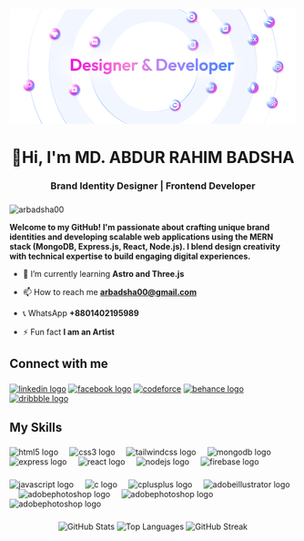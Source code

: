<div align="center"> <img src="https://github.com/arbadsha00/arbadsha00/blob/main/githubBanner-01.png"> </div>
<h1 align="center">👋Hi, I'm MD. ABDUR RAHIM BADSHA</h1>
<h3 align="center">Brand Identity Designer | Frontend Developer</h3>

###
<p align="left"> <img src="https://komarev.com/ghpvc/?username=arbadsha00&label=Profile%20views&color=F422DA&style=flat" alt="arbadsha00" /> </p>

**Welcome to my GitHub! I'm passionate about crafting unique brand identities and developing scalable web applications using the MERN stack (MongoDB, Express.js, React, Node.js). I blend design creativity with technical expertise to build engaging digital experiences.**
- 🌱 I’m currently learning **Astro and Three.js**

- 📫 How to reach me **arbadsha00@gmail.com**
- 📞 WhatsApp **+8801402195989**
- ⚡ Fun fact **I am an Artist**
###

<h2 align="left">Connect with me</h2>

###

<div align="left">
  <a href="https://linkedin.com/in/arbadsha00" target="blank"> <img src="https://raw.githubusercontent.com/maurodesouza/profile-readme-generator/master/src/assets/icons/social/linkedin/default.svg" width="52" height="40" alt="linkedin logo"  /></a>
   <a href="https://www.facebook.com/arbadsha00" target="blank">  <img src="https://raw.githubusercontent.com/maurodesouza/profile-readme-generator/master/src/assets/icons/social/facebook/default.svg" width="52" height="40" alt="facebook logo"  /></a>
   <a href="https://codeforces.com/profile/AbdurRahimBadsha" target="blank"> <img src="https://raw.githubusercontent.com/rahuldkjain/github-profile-readme-generator/master/src/images/icons/Social/codeforces.svg" width="52" height="40" alt="codeforce"  /></a>
   <a href="https://www.behance.net/arbadsha00" target="blank">   <img src="https://raw.githubusercontent.com/maurodesouza/profile-readme-generator/master/src/assets/icons/social/behance/default.svg" width="52" height="40" alt="behance logo"  /></a>
   <a href="https://dribbble.com/arbadsha00" target="blank">  <img src="https://raw.githubusercontent.com/maurodesouza/profile-readme-generator/master/src/assets/icons/social/dribbble/default.svg" width="52" height="40" alt="dribbble logo"  /></a>
</div>

###

<h2 align="left">My Skills</h2>

###

<div align="left">
  <img src="https://cdn.jsdelivr.net/gh/devicons/devicon/icons/html5/html5-original.svg" height="40" alt="html5 logo"  />
  <img width="12" />
  <img src="https://cdn.jsdelivr.net/gh/devicons/devicon/icons/css3/css3-original.svg" height="40" alt="css3 logo"  />
  <img width="12" />
  <img src="https://skillicons.dev/icons?i=tailwind" height="40" alt="tailwindcss logo"  />
  <img width="12" />
  <img src="https://cdn.jsdelivr.net/gh/devicons/devicon/icons/mongodb/mongodb-original.svg" height="40" alt="mongodb logo"  />
  <img width="12" />
  <img src="https://skillicons.dev/icons?i=express" height="40" alt="express logo"  />
  <img width="12" />
  <img src="https://cdn.jsdelivr.net/gh/devicons/devicon/icons/react/react-original.svg" height="40" alt="react logo"  />
  <img width="12" />
  <img src="https://cdn.jsdelivr.net/gh/devicons/devicon/icons/nodejs/nodejs-original.svg" height="40" alt="nodejs logo"  />
   <img width="12" />
  <img src="https://www.vectorlogo.zone/logos/firebase/firebase-icon.svg" height="40" alt="firebase logo"  />
</div>

###

<div align="left">
  <img src="https://cdn.jsdelivr.net/gh/devicons/devicon/icons/javascript/javascript-original.svg" height="40" alt="javascript logo"  />
  <img width="12" />
  <img src="https://cdn.jsdelivr.net/gh/devicons/devicon/icons/c/c-original.svg" height="40" alt="c logo"  />
  <img width="12" />
  <img src="https://cdn.jsdelivr.net/gh/devicons/devicon/icons/cplusplus/cplusplus-original.svg" height="40" alt="cplusplus logo"  />
  <img width="12" />
  <img src="https://skillicons.dev/icons?i=ai" height="40" alt="adobeillustrator logo"  />
  <img width="12" />
  <img src="https://skillicons.dev/icons?i=ps" height="40" alt="adobephotoshop logo"  />
  <img width="12" />
  <img src="https://i.ibb.co.com/70gPdxR/image.png" height="40" alt="adobephotoshop logo"  />
  <img width="12" />
  <img src="https://i.ibb.co.com/j9gV2cwq/image.png" height="40" alt="adobephotoshop logo"  />
</div>

###

<div align="center">
  <img src="https://github-readme-stats.vercel.app/api?username=arbadsha00&hide_title=false&hide_rank=false&show_icons=true&include_all_commits=true&count_private=true&disable_animations=false&theme=light&locale=en&hide_border=false&order=1" height="150" alt="GitHub Stats" />
<img src="https://github-readme-stats.vercel.app/api/top-langs?username=arbadsha00&locale=en&hide_title=false&layout=compact&card_width=320&langs_count=5&theme=light&hide_border=false&order=2" height="150" alt="Top Languages" />
<img src="https://streak-stats.demolab.com?user=arbadsha00&theme=light&hide_border=true" alt="GitHub Streak" />

</div>

###
